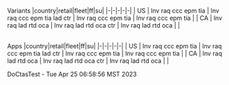 Variants
|country|retail|fleet|ff|su|
|-|-|-|-|-|
| US      | lnv raq ccc epm tia | lnv raq ccc epm tia lad ctr | lnv raq ccc epm tia | lnv raq ccc epm tia |
| CA      | lnv raq lad rtd oca | lnv raq lad rtd oca ctr     | lnv raq lad rtd oca |                     |

<br>
Apps
|country|retail|fleet|ff|su|
|-|-|-|-|-|
| US      | lnv raq ccc epm tia | lnv raq ccc epm tia lad ctr | lnv raq ccc epm tia | lnv raq ccc epm tia |
| CA      | lnv raq lad rtd oca | lnv raq lad rtd oca ctr     | lnv raq lad rtd oca |                     |


<br>

DoCtasTest - Tue Apr 25 06:58:56 MST 2023